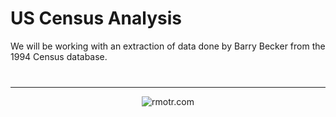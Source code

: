 # US Census Analysis

We will be working with an extraction of data done by Barry Becker from the 1994 Census database.

<hr style="margin-top: 40px;">
<div style="text-align: center;">
  <img src="https://user-images.githubusercontent.com/7065401/39119486-4718e386-46ec-11e8-9fc3-5250a49ef570.png" alt="rmotr.com">
</div>